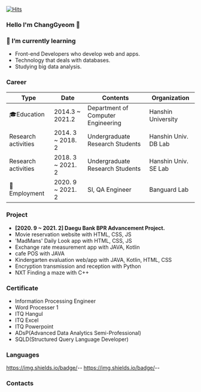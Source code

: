 <!--
**kyum8562/kyum8562** is a ✨ _special_ ✨ repository because its `README.md` (this file) appears on your GitHub profile.

Here are some ideas to get you started:

- 🔭 I’m currently working on ...
- 🌱 I’m currently learning ...
- 👯 I’m looking to collaborate on ...
- 🤔 I’m looking for help with ...
- 💬 Ask me about ...
- 📫 How to reach me: ...
- 😄 Pronouns: ...
- ⚡ Fun fact: ...
-->
[![Hits](https://hits.seeyoufarm.com/api/count/incr/badge.svg?url=https%3A%2F%2Fgithub.com%2Fkyum8562&count_bg=%2379C83D&title_bg=%23555555&icon=&icon_color=%23E7E7E7&title=hits&edge_flat=false)](https://hits.seeyoufarm.com)

### Hello I'm ChangGyeom 👋


### 🌱 I’m currently learning
- Front-end Developers who develop web and apps.
- Technology that deals with databases.
- Studying big data analysis.


### Career
| Type | Date | Contents | Organization |
| ---- | ---- | -------- | ------------ |
| 🎓Education | 2014.3 ~ 2021.2 | Department of Computer Engineering | Hanshin University |
| Research activities | 2014. 3 ~ 2018. 2 | Undergraduate Research Students | Hanshin Univ. DB Lab |
| Research activities | 2018. 3 ~ 2021. 2 | Undergraduate Research Students | Hanshin Univ. SE Lab |
| 🏢Employment | 2020. 9 ~ 2021. 2 | SI, QA Engineer | Banguard Lab |

### Project
- **[2020. 9 ~ 2021. 2] Daegu Bank BPR Advancement Project.**
- Movie reservation website with HTML, CSS, JS
- 'MadMans' Daily Look app with HTML, CSS, JS
- Exchange rate measurement app with JAVA, Kotlin
- cafe POS with JAVA
- Kindergarten evaluation web/app with JAVA, Kotlin, HTML, CSS  
- Encryption transmission and reception with Python
- NXT Finding a maze with C++

### Certificate
- Information Processing Engineer
- Word Processer 1
- ITQ Hangul
- ITQ Excel
- ITQ Powerpoint
- ADsP(Advanced Data Analytics Semi-Professional)
- SQLD(Structured Query Language Developer)

### Languages
https://img.shields.io/badge/<LABEL>-<Javascript>-<BLUE>
https://img.shields.io/badge/<LABEL>-<HTML>-<RED>
### Contacts
